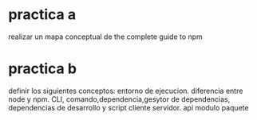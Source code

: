# practica a 
realizar un mapa conceptual de the complete guide to npm


# practica b
definir los siguientes conceptos:
entorno de ejecucion.
diferencia entre node y npm.
CLI, comando,dependencia,gesytor de dependencias, dependencias de desarrollo y script
cliente servidor.
api
modulo
paquete
